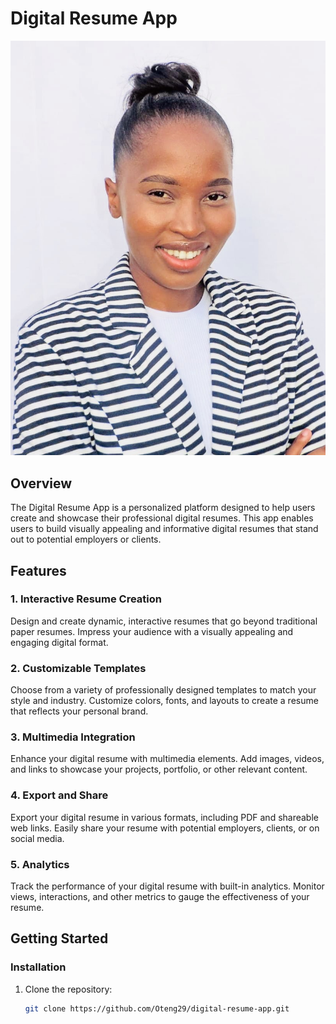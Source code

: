# Digital Resume App

![Resume Image](Images/ShoulderImage.jpg)

## Overview

The Digital Resume App is a personalized platform designed to help users create and showcase their professional digital resumes. This app enables users to build visually appealing and informative digital resumes that stand out to potential employers or clients.

## Features

### 1. Interactive Resume Creation

Design and create dynamic, interactive resumes that go beyond traditional paper resumes. Impress your audience with a visually appealing and engaging digital format.

### 2. Customizable Templates

Choose from a variety of professionally designed templates to match your style and industry. Customize colors, fonts, and layouts to create a resume that reflects your personal brand.

### 3. Multimedia Integration

Enhance your digital resume with multimedia elements. Add images, videos, and links to showcase your projects, portfolio, or other relevant content.

### 4. Export and Share

Export your digital resume in various formats, including PDF and shareable web links. Easily share your resume with potential employers, clients, or on social media.

### 5. Analytics

Track the performance of your digital resume with built-in analytics. Monitor views, interactions, and other metrics to gauge the effectiveness of your resume.

## Getting Started

### Installation

1. Clone the repository:
   ```bash
   git clone https://github.com/Oteng29/digital-resume-app.git
